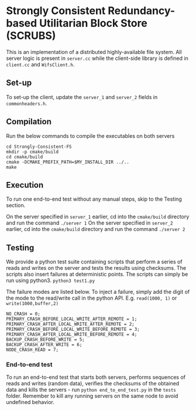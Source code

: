 # Strongly Consistent Redundancy-based Utilitarian Block Store (SCRUBS)

This is an implementation of a distributed highly-available file system. All server logic is present in `server.cc` while the client-side library is defined in `client.cc` and `WifsClient.h`. 

## Set-up

To set-up the client, update the `server_1` and `server_2` fields in `commonheaders.h`.

## Compilation

Run the below commands to compile the executables on both servers

  ```
  cd Strongly-Consistent-FS
  mkdir -p cmake/build  
  cd cmake/build  
  cmake -DCMAKE_PREFIX_PATH=$MY_INSTALL_DIR ../..  
  make 
```

## Execution

To run one end-to-end test without any manual steps, skip to the Testing section.

On the server specified in `server_1` earlier, cd into the `cmake/build` directory and run the command `./server 1`
On the server specified in `server_2` earlier, cd into the `cmake/build` directory and run the command `./server 2`

## Testing
We provide a python test suite containing scripts that perform a series of reads and writes on the server and tests the results using checksums. The scripts also insert failures at deterministic points. The scripts can simply be run using python3.
`python3 test1.py`

The failure modes are listed below. To inject a failure, simply add the digit of the mode to the read/write call in the python API.
E.g. `read(1000, 1)` or `write(1000,buffer,2)`
```
NO_CRASH = 0;
PRIMARY_CRASH_BEFORE_LOCAL_WRITE_AFTER_REMOTE = 1;
PRIMARY_CRASH_AFTER_LOCAL_WRITE_AFTER_REMOTE = 2;
PRIMARY_CRASH_BEFORE_LOCAL_WRITE_BEFORE_REMOTE = 3;
PRIMARY_CRASH_AFTER_LOCAL_WRITE_BEFORE_REMOTE = 4;
BACKUP_CRASH_BEFORE_WRITE = 5;
BACKUP_CRASH_AFTER_WRITE = 6;
NODE_CRASH_READ = 7;
```
### End-to-end test

To run an end-to-end test that starts both servers, performs sequences of reads and writes (random data), verifies the checksums of the obtained data and kills the servers - run `python end_to_end_test.py` in the `tests` folder. Remember to kill any running servers on the same node to avoid undefined behavior.
